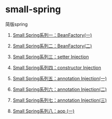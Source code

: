 # small-spring
简版spring

1. [Small Spring系列一：BeanFactory(一)](http://niocoder.com/2019/01/14/Small-Spring%E7%B3%BB%E5%88%97%E4%B8%80-BeanFactory(%E4%B8%80)/)

2. [Small Spring系列二：BeanFactory(二)](http://niocoder.com/2019/01/16/Small-Spring%E7%B3%BB%E5%88%97%E4%BA%8C-BeanFactory(%E4%BA%8C)/)

3. [Small Spring系列三：setter Injection](http://niocoder.com/2019/01/23/Small-Spring%E7%B3%BB%E5%88%97%E4%B8%89-setter-Injection/)

4. [Small Spring系列四：constructor Injection](http://niocoder.com/2019/01/25/Small-Spring%E7%B3%BB%E5%88%97%E5%9B%9B-constructor-Injection/)

5. [Small Spring系列五：annotation Injection(一)](http://niocoder.com/2019/02/11/Small-Spring%E7%B3%BB%E5%88%97%E4%BA%94-annotation-Injection(%E4%B8%80)/)

6. [Small Spring系列六：annotation Injection(二)](http://niocoder.com/2019/02/12/Small-Spring%E7%B3%BB%E5%88%97%E5%85%AD-annotation-Injection(%E4%BA%8C)/)

7. [Small Spring系列七：annotation Injection(三)](http://niocoder.com/2019/02/13/Small-Spring%E7%B3%BB%E5%88%97%E4%B8%83-annotation-Injection(%E4%B8%89)/)

8. [Small Spring系列八：aop (一)](http://niocoder.com/2019/02/16/Small-Spring%E7%B3%BB%E5%88%97%E5%85%AB-aop(%E4%B8%80)/)
